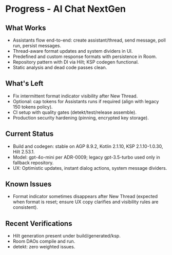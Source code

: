 # Progress - AI Chat NextGen

## What Works
- Assistants flow end-to-end: create assistant/thread, send message, poll run, persist messages.
- Thread-aware format updates and system dividers in UI.
- Predefined and custom response formats with persistence in Room.
- Repository pattern with DI via Hilt; KSP codegen functional.
- Static analysis and dead code passes clean.

## What's Left
- Fix intermittent format indicator visibility after New Thread.
- Optional: cap tokens for Assistants runs if required (align with legacy 150 tokens policy).
- CI setup with quality gates (detekt/test/release assemble).
- Production security hardening (pinning, encrypted key storage).

## Current Status
- Build and codegen: stable on AGP 8.9.2, Kotlin 2.1.10, KSP 2.1.10-1.0.30, Hilt 2.53.1.
- Model: gpt-4o-mini per ADR-0009; legacy gpt-3.5-turbo used only in fallback repository.
- UX: Optimistic updates, instant dialog actions, system message dividers.

## Known Issues
- Format indicator sometimes disappears after New Thread (expected when format is reset; ensure UX copy clarifies and visibility rules are consistent).

## Recent Verifications
- Hilt generation present under build/generated/ksp.
- Room DAOs compile and run.
- detekt: zero weighted issues.


